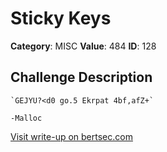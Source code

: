 # Sticky Keys
**Category**: MISC
**Value**: 484
**ID**: 128

## Challenge Description
```
`GEJYU?<d0 go.5 Ekrpat 4bf,afZ+`

-Malloc
```

[Visit write-up on bertsec.com](https://bertsec.com/sticky-keys)
